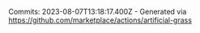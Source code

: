 Commits: 2023-08-07T13:18:17.400Z - Generated via https://github.com/marketplace/actions/artificial-grass
<br>
